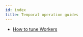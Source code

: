 ```yaml
---
id: index
title: Temporal operation guides
---
```


- [How to tune Workers](/docs/operation/how-to-tune-workers)
